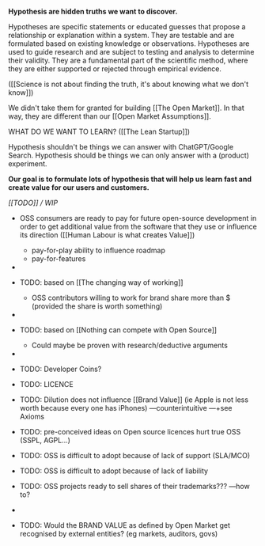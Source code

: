 
**Hypothesis are hidden truths we want to discover.**

Hypotheses are specific statements or educated guesses that propose a relationship or explanation within a system.
They are testable and are formulated based on existing knowledge or observations.
Hypotheses are used to guide research and are subject to testing and analysis to determine their validity.
They are a fundamental part of the scientific method, where they are either supported or rejected through empirical evidence.

([[Science is not about finding the truth, it's about knowing what we don't know]])

We didn't take them for granted for building [[The Open Market]].
In that way, they are different than our [[Open Market Assumptions]].

WHAT DO WE WANT TO LEARN? ([[The Lean Startup]])

Hypothesis shouldn't be things we can answer with ChatGPT/Google Search.
Hypothesis should be things we can only answer with a (product) experiment.

**Our goal is to formulate lots of hypothesis that will help us learn fast and create value for our users and customers.**

_[[TODO]] / WIP_

- OSS consumers are ready to pay for future open-source development in order to get additional value from the software that they use or influence its direction ([[Human Labour is what creates Value]])
	- pay-for-play ability to influence roadmap
	- pay-for-features
- 
- TODO: based on [[The changing way of working]]
	- OSS contributors willing to work for brand share more than $ (provided the share is worth something)
- 
- TODO: based on [[Nothing can compete with Open Source]]
	- Could maybe be proven with research/deductive arguments
- 
- TODO: Developer Coins?
- TODO: LICENCE
- TODO: Dilution does not influence [[Brand Value]] (ie Apple is not less worth because every one has iPhones) —counterintuitive —+see Axioms
- TODO: pre-conceived ideas on Open source licences hurt true OSS (SSPL, AGPL...)
- TODO: OSS is difficult to adopt because of lack of support (SLA/MCO)
- TODO: OSS is difficult to adopt because of lack of liability

- TODO: OSS projects ready to sell shares of their trademarks??? —how to?
- 

- TODO: Would the BRAND VALUE as defined by Open Market get recognised by external entities? (eg markets, auditors, govs)
